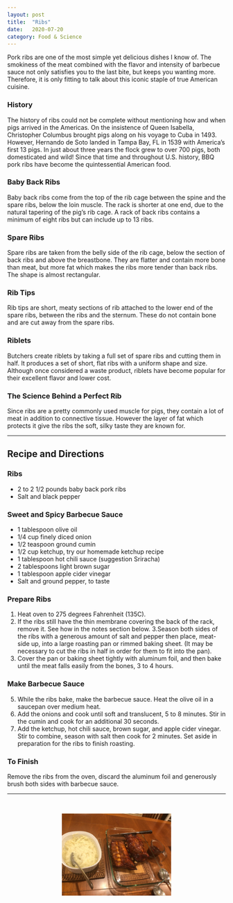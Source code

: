 ```yaml
---
layout: post
title:  "Ribs"
date:   2020-07-20
category: Food & Science
---
```

Pork ribs are one of the most simple yet delicious dishes I know of. The smokiness of the meat combined with the flavor and intensity of barbecue sauce not only satisfies you to the last bite, but keeps you wanting more. Therefore, it is only fitting to talk about this iconic staple of true American cuisine.

### History

The history of ribs could not be complete without mentioning how and when pigs arrived in the Americas. On the insistence of Queen Isabella, Christopher Columbus brought pigs along on his voyage to Cuba in 1493. However, Hernando de Soto landed in Tampa Bay, FL in 1539 with America’s first 13 pigs. In just about three years the flock grew to over 700 pigs, both domesticated and wild! Since that time and throughout U.S. history, BBQ pork ribs have become the quintessential American food.

### Baby Back Ribs

Baby back ribs come from the top of the rib cage between the spine and the spare ribs, below the loin muscle. The rack is shorter at one end, due to the natural tapering of the pig’s rib cage. A rack of back ribs contains a minimum of eight ribs but can include up to 13 ribs.

### Spare Ribs

Spare ribs are taken from the belly side of the rib cage, below the section of back ribs and above the breastbone. They are flatter and contain more bone than meat, but more fat which makes the ribs more tender than back ribs. The shape is almost rectangular.

### Rib Tips

Rib tips are short, meaty sections of rib attached to the lower end of the spare ribs, between the ribs and the sternum. These do not contain bone and are cut away from the spare ribs.

### Riblets

Butchers create riblets by taking a full set of spare ribs and cutting them in half. It produces a set of short, flat ribs with a uniform shape and size. Although once considered a waste product, riblets have become popular for their excellent flavor and lower cost.

### The Science Behind a Perfect Rib

Since ribs are a pretty commonly used muscle for pigs, they contain a lot of meat in addition to connective tissue. However the layer of fat which protects it give the ribs the soft, silky taste they are known for.

---

## Recipe and Directions

### Ribs

- 2 to 2 1/2 pounds baby back pork ribs
- Salt and black pepper

### Sweet and Spicy Barbecue Sauce 

- 1 tablespoon olive oil
- 1/4 cup finely diced onion
- 1/2 teaspoon ground cumin
- 1/2 cup ketchup, try our homemade ketchup recipe
- 1 tablespoon hot chili sauce (suggestion Sriracha)
- 2 tablespoons light brown sugar
- 1 tablespoon apple cider vinegar
- Salt and ground pepper, to taste

### Prepare Ribs

1. Heat oven to 275 degrees Fahrenheit (135C).
2. If the ribs still have the thin membrane covering the back of the rack, remove it. See how in the notes section below.
3.Season both sides of the ribs with a generous amount of salt and pepper then place, meat-side up, into a large roasting pan or rimmed baking sheet. (It may be necessary to cut the ribs in half in order for them to fit into the pan).
4. Cover the pan or baking sheet tightly with aluminum foil, and then bake until the meat falls easily from the bones, 3 to 4 hours.

### Make Barbecue Sauce

5. While the ribs bake, make the barbecue sauce. Heat the olive oil in a saucepan over medium heat.
6. Add the onions and cook until soft and translucent, 5 to 8 minutes. Stir in the cumin and cook for an additional 30 seconds.
7. Add the ketchup, hot chili sauce, brown sugar, and apple cider vinegar. Stir to combine, season with salt then cook for 2 minutes. Set aside in preparation for the ribs to finish roasting.

### To Finish

Remove the ribs from the oven, discard the aluminum foil and generously brush both sides with barbecue sauce.

---
<br>

<p align="center">
  <img src="/images/ribs/ribs1.jpeg" width="50%" />
</p>
